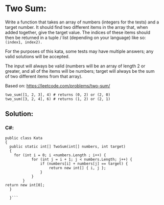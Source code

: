 # Two Sum:

Write a function that takes an array of numbers (integers for the tests) and a target number. It should find two different items in the array that, when added together, give the target value. The indices of these items should then be returned in a tuple / list (depending on your language) like so: `(index1, index2).`

For the purposes of this kata, some tests may have multiple answers; any valid solutions will be accepted.

The input will always be valid (numbers will be an array of length 2 or greater, and all of the items will be numbers; target will always be the sum of two different items from that array).

Based on: https://leetcode.com/problems/two-sum/
```
two_sum([1, 2, 3], 4) # returns (0, 2) or (2, 0)
two_sum([3, 2, 4], 6) # returns (1, 2) or (2, 1)
```
## Solution:
### C#:
```
public class Kata
{
  public static int[] TwoSum(int[] numbers, int target)
  {
    for (int i = 0; i <numbers.Length ; i++) {
            for (int j = i + 1; j < numbers.Length; j++) {  
                if (numbers[i] + numbers[j] == target) {  
                    return new int[] { i, j };  
                }
            }
        }
return new int[0];
  }
    
  }```
